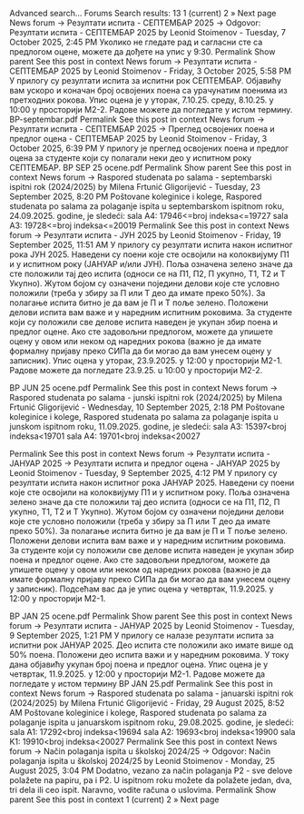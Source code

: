 Advanced search...
Forums
Search results: 13
1
(current)
2
»
Next page
News forum -> Резултати испита - СЕПТЕМБАР 2025 -> Odgovor: Резултати испита - СЕПТЕМБАР 2025
by Leonid Stoimenov - Tuesday, 7 October 2025, 2:45 PM
Уколико не гледате рад и сагласни сте са предлогом оцене, можете да дођете на упис у 9:30.
Permalink
Show parent
See this post in context
News forum -> Резултати испита - СЕПТЕМБАР 2025
by Leonid Stoimenov - Friday, 3 October 2025, 5:58 PM
У прилогу су резултати испита за испитни рок СЕПТЕМБАР.
  Објавићу вам ускоро и коначан број освојених поена са урачунатим поенима из претходних рокова.
Упис оцена је у уторак, 7.10.25. среду, 8.10.25. у 10:00 у просторији М2-2. 
Радове можете да погледате у истом термину. 
BP-septembar.pdf
Permalink
See this post in context
News forum -> Резултати испита - СЕПТЕМБАР 2025 -> Преглед освојених поена и предлог оцена - СЕПТЕМБАР 2025
by Leonid Stoimenov - Friday, 3 October 2025, 6:39 PM
У прилогу је преглед освојених поена и предлог  оцена за студенте који су полагали неки део у испитном року СЕПТЕМБАР. 
BP SEP 25 ocene.pdf
Permalink
Show parent
See this post in context
News forum -> Raspored studenata po salama - septembarski ispitni rok (2024/2025)
by Milena Frtunić Gligorijević - Tuesday, 23 September 2025, 8:20 PM
Poštovane koleginice i kolege,
Raspored studenata po salama za polaganje ispita u septembarskom ispitnom roku, 24.09.2025. godine, je sledeći:
sala A4: 17946<=broj indeksa<=19727
sala A3: 19728<=broj indeksa<=20019
Permalink
See this post in context
News forum -> Резултати испита - ЈУН 2025
by Leonid Stoimenov - Friday, 19 September 2025, 11:51 AM
У прилогу су резултати испита након испитног рока ЈУН 2025.
Наведени су поени које сте освојили на колоквијуму П1 и у испитном року (ЈАНУАР и/или ЈУН).
Поља означена зелено значе да сте положили тај део испита (односи се на П1, П2, П укупно, Т1, Т2 и Т Укупно). 
Жутом бојом су означени поједини делови које сте условно положили (треба у збиру за П или Т део да имате преко 50%). 
За полагање испита битно је да вам је П и Т поље зелено.
Положени делови испита вам важе и у наредним испитним роковима.
За студенте који су положили све делове испита  наведен је укупан збир поена и предлог оцене. Ако сте задовољни предлогом, можете да упишете оцену у овом или неком од наредних рокова (важно је да имате формалну пријаву преко СИПа да би могао да вам унесем оцену у записник).
Упис оцена у уторак, 23.9.2025. у 12:00 у просторији М2-1. 
Радове можете да погледате 23.9.25. u 10:00 у просторији М2-2.

BP JUN 25 ocene.pdf
Permalink
See this post in context
News forum -> Raspored studenata po salama - junski ispitni rok (2024/2025)
by Milena Frtunić Gligorijević - Wednesday, 10 September 2025, 2:18 PM
Poštovane koleginice i kolege,
Raspored studenata po salama za polaganje ispita u junskom ispitnom roku, 11.09.2025. godine, je sledeći:
sala A3: 15397<broj indeksa<19701
sala A4: 19701<broj indeksa<20027

Permalink
See this post in context
News forum -> Резултати испита - ЈАНУАР 2025 -> Резултати испита и предлог оцена - ЈАНУАР 2025
by Leonid Stoimenov - Tuesday, 9 September 2025, 4:12 PM
У прилогу су резултати испита након испитног рока ЈАНУАР 2025.
Наведени су поени које сте освојили на колоквијуму П1 и у испитном року.
Поља означена зелено значе да сте положили тај део испита (односи се на П1, П2, П укупно, Т1, Т2 и Т Укупно). 
Жутом бојом су означени поједини делови које сте условно положили (треба у збиру за П или Т део да имате преко 50%). 
За полагање испита битно је да вам је П и Т поље зелено.
Положени делови испита вам важе и у наредним испитним роковима.
За студенте који су положили све делове испита  наведен је укупан збир поена и предлог оцене. Ако сте задовољни предлогом, можете да упишете оцену у овом или неком од наредних рокова (важно је да имате формалну пријаву преко СИПа да би могао да вам унесем оцену у записник).
Подсећам вас да је упис оцена у четвртак, 11.9.2025. у 12:00 у просторији М2-1. 

BP JAN 25 ocene.pdf
Permalink
Show parent
See this post in context
News forum -> Резултати испита - ЈАНУАР 2025
by Leonid Stoimenov - Tuesday, 9 September 2025, 1:21 PM
У прилогу се налазе резултати испита за испитни рок ЈАНУАР 2025. 
Део испита сте положили ако имате више од 50% поена. Положени део испита важи и у наредним роковима. 
У току дана објавићу укупан број поена и предлог оцена. 
Упис оцена је у четвртак, 11.9.2025. у 12:00 у просторији М2-1. 
Радове можете да погледате у истом термину
BP JAN 25.pdf
Permalink
See this post in context
News forum -> Raspored studenata po salama - januarski ispitni rok (2024/2025)
by Milena Frtunić Gligorijević - Friday, 29 August 2025, 8:52 AM
Poštovane koleginice i kolege,
Raspored studenata po salama za polaganje ispita u januarskom ispitnom roku, 29.08.2025. godine, je sledeći:
sala A1: 17292<broj indeksa<19694
sala A2: 19693<broj indeksa<19900
sala K1: 19910<broj indeksa<20027
Permalink
See this post in context
News forum -> Način polaganja ispita u školskoj 2024/25 -> Odgovor: Način polaganja ispita u školskoj 2024/25
by Leonid Stoimenov - Monday, 25 August 2025, 3:04 PM
Dodatno, vezano za način polaganja P2 - sve delove polažete na papiru, pa i P2.
U ispitnom roku možete da polažete jedan, dva, tri dela ili ceo ispit. Naravno, vodite računa o uslovima.
Permalink
Show parent
See this post in context
1
(current)
2
»
Next page